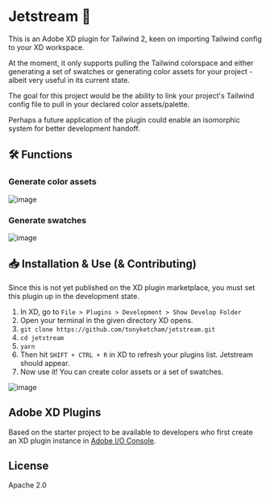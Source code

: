 # Jetstream 🍃

This is an Adobe XD plugin for Tailwind 2, keen on importing Tailwind config to your XD workspace.

At the moment, it only supports pulling the Tailwind colorspace and either generating a set of swatches or generating color assets for your project - albeit very useful in its current state.

The goal for this project would be the ability to link your project's Tailwind config file to pull in your declared color assets/palette.

Perhaps a future application of the plugin could enable an isomorphic system for better development handoff.

## 🛠️ Functions
### Generate color assets
![image](https://user-images.githubusercontent.com/43280336/111012036-22921f00-8361-11eb-9cbc-47f59a063bae.png)
### Generate swatches
![image](https://user-images.githubusercontent.com/43280336/111012005-02626000-8361-11eb-8836-7d0a69b09b88.png)

## 📥 Installation & Use (& Contributing)
Since this is not yet published on the XD plugin marketplace, you must set this plugin up in the development state.
1. In XD, go to `File > Plugins > Development > Show Develop Folder`
2. Open your terminal in the given directory XD opens.
3. `git clone https://github.com/tonyketcham/jetstream.git`
4. `cd jetstream`
5. `yarn`
6. Then hit `SHIFT + CTRL + R` in XD to refresh your plugins list. Jetstream should appear.
7. Now use it! You can create color assets or a set of swatches.


![image](https://user-images.githubusercontent.com/43280336/111011959-ce873a80-8360-11eb-864b-bcf0240d6fb8.png)


## Adobe XD Plugins
Based on the starter project to be available to developers who first create an XD plugin instance in [Adobe I/O Console](https://console.adobe.io/plugins).

## License

Apache 2.0

